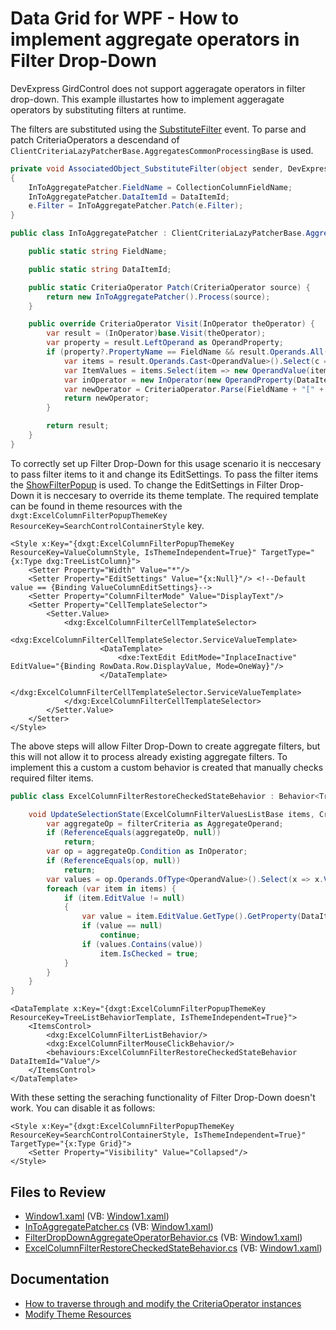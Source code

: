 # Data Grid for WPF - How to implement aggregate operators in Filter Drop-Down

DevExpress GirdControl does not support aggeragate operators in filter drop-down. This example illustartes how to implement aggeragate operators by substituting filters at runtime.

The filters are substituted using the [SubstituteFilter](https://docs.devexpress.com/WPF/DevExpress.Xpf.Grid.GridControl.SubstituteFilter) event. To parse and patch CriteriaOperators a descendand of `ClientCriteriaLazyPatcherBase.AggregatesCommonProcessingBase` is used.

```cs
private void AssociatedObject_SubstituteFilter(object sender, DevExpress.Data.SubstituteFilterEventArgs e)
{
    InToAggregatePatcher.FieldName = CollectionColumnFieldName;
    InToAggregatePatcher.DataItemId = DataItemId;
    e.Filter = InToAggregatePatcher.Patch(e.Filter);
}

public class InToAggregatePatcher : ClientCriteriaLazyPatcherBase.AggregatesCommonProcessingBase {

    public static string FieldName;

    public static string DataItemId;

    public static CriteriaOperator Patch(CriteriaOperator source) {
        return new InToAggregatePatcher().Process(source);
    }

    public override CriteriaOperator Visit(InOperator theOperator) {
        var result = (InOperator)base.Visit(theOperator);
        var property = result.LeftOperand as OperandProperty;
        if (property?.PropertyName == FieldName && result.Operands.All(c => c is OperandValue)) {
            var items = result.Operands.Cast<OperandValue>().Select(c => c.Value);
            var ItemValues = items.Select(item => new OperandValue(item.GetType().GetProperty(DataItemId).GetValue(item)));
            var inOperator = new InOperator(new OperandProperty(DataItemId), ItemValues);
            var newOperator = CriteriaOperator.Parse(FieldName + "[" + inOperator.ToString() + "]");
            return newOperator;
        }

        return result;
    }
}
```

To correctly set up Filter Drop-Down for this usage scenario it is neccesary to pass filter items to it and change its EditSettings. To pass the filter items the [ShowFilterPopup](https://docs.devexpress.com/WPF/DevExpress.Xpf.Grid.DataViewBase.ShowFilterPopup) is used. To change the EditSettings in Filter Drop-Down it is neccesary to override its theme template. The required template can be found in theme resources with the `dxgt:ExcelColumnFilterPopupThemeKey ResourceKey=SearchControlContainerStyle` key.

```XAML
<Style x:Key="{dxgt:ExcelColumnFilterPopupThemeKey ResourceKey=ValueColumnStyle, IsThemeIndependent=True}" TargetType="{x:Type dxg:TreeListColumn}">
    <Setter Property="Width" Value="*"/>
    <Setter Property="EditSettings" Value="{x:Null}"/> <!--Default value == {Binding ValueColumnEditSettings}-->
    <Setter Property="ColumnFilterMode" Value="DisplayText"/>
    <Setter Property="CellTemplateSelector">
        <Setter.Value>
            <dxg:ExcelColumnFilterCellTemplateSelector>
                <dxg:ExcelColumnFilterCellTemplateSelector.ServiceValueTemplate>
                    <DataTemplate>
                        <dxe:TextEdit EditMode="InplaceInactive" EditValue="{Binding RowData.Row.DisplayValue, Mode=OneWay}"/>
                    </DataTemplate>
                </dxg:ExcelColumnFilterCellTemplateSelector.ServiceValueTemplate>
            </dxg:ExcelColumnFilterCellTemplateSelector>
        </Setter.Value>
    </Setter>
</Style>
```

The above steps will allow Filter Drop-Down to create aggregate filters, but this will not allow it to process already existing aggregate filters. To implement this a custom a custom behavior is created that manually checks required filter items.

```cs
public class ExcelColumnFilterRestoreCheckedStateBehavior : Behavior<TreeListView> {

    void UpdateSelectionState(ExcelColumnFilterValuesListBase items, CriteriaOperator filterCriteria) {
        var aggregateOp = filterCriteria as AggregateOperand;
        if (ReferenceEquals(aggregateOp, null))
            return;
        var op = aggregateOp.Condition as InOperator;
        if (ReferenceEquals(op, null))
            return;
        var values = op.Operands.OfType<OperandValue>().Select(x => x.Value).ToList();
        foreach (var item in items) {
            if (item.EditValue != null)
            {
                var value = item.EditValue.GetType().GetProperty(DataItemId).GetValue(item.EditValue);
                if (value == null)
                    continue;
                if (values.Contains(value))
                    item.IsChecked = true;
            }
        }
    }
}
```

```XAML
<DataTemplate x:Key="{dxgt:ExcelColumnFilterPopupThemeKey ResourceKey=TreeListBehaviorTemplate, IsThemeIndependent=True}">
    <ItemsControl>
        <dxg:ExcelColumnFilterListBehavior/>
        <dxg:ExcelColumnFilterMouseClickBehavior/>
        <behaviours:ExcelColumnFilterRestoreCheckedStateBehavior DataItemId="Value"/>
    </ItemsControl>
</DataTemplate>
```

With these setting the seraching functionality of Filter Drop-Down doesn't work. You can disable it as follows:
```XAML
<Style x:Key="{dxgt:ExcelColumnFilterPopupThemeKey ResourceKey=SearchControlContainerStyle, IsThemeIndependent=True}" TargetType="{x:Type Grid}">
    <Setter Property="Visibility" Value="Collapsed"/>
</Style>
```

## Files to Review

* [Window1.xaml](./CS/FilterDropDown_AgregateOperators/MainWindow.xaml) (VB: [Window1.xaml](./VB/FilterDropDown_AgregateOperators/MainWindow.xaml))
* [InToAggregatePatcher.cs](./CS/FilterDropDown_AgregateOperators/Behaviours/InToAggregatePatcher.cs) (VB: [Window1.xaml](./VB/FilterDropDown_AgregateOperators/Behaviours/InToAggregatePatcher.vb))
* [FilterDropDownAggregateOperatorBehavior.cs](./CS/FilterDropDown_AgregateOperators/Behaviours/FilterDropDownAggregateOperatorBehavior.cs) (VB: [Window1.xaml](./VB/FilterDropDown_AgregateOperators/Behaviours/FilterDropDownAggregateOperatorBehavior.vb))
* [ExcelColumnFilterRestoreCheckedStateBehavior.cs](./CS/FilterDropDown_AgregateOperators/Behaviours/ExcelColumnFilterRestoreCheckedStateBehavior.cs) (VB: [Window1.xaml](./VB/FilterDropDown_AgregateOperators/Behaviours/ExcelColumnFilterRestoreCheckedStateBehavior.vb))

## Documentation

- [How to traverse through and modify the CriteriaOperator instances](https://supportcenter.devexpress.com/internal/ticket/details/T320172)
- [Modify Theme Resources](https://docs.devexpress.com/WPF/403598/common-concepts/themes/customize-devexpress-theme-resources)
